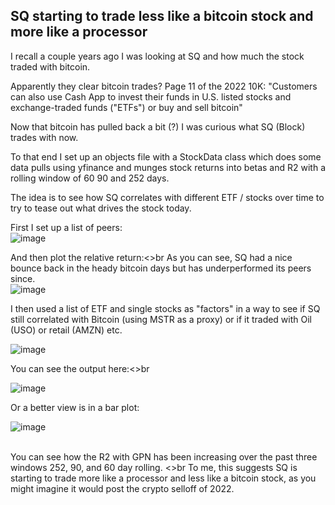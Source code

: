 ## SQ starting to trade less like a bitcoin stock and more like a processor 

I recall a couple years ago I was looking at SQ and how much the stock traded with bitcoin.  

Apparently they clear bitcoin trades?  Page 11 of the 2022 10K: "Customers can also use Cash App to invest their funds in U.S. listed stocks and exchange-traded funds ("ETFs") or buy and sell bitcoin"

Now that bitcoin has pulled back a bit (?) I was curious what SQ (Block) trades with now.

To that end I set up an objects file with a StockData class which does some data pulls using yfinance and munges stock returns into betas and R2 with a rolling window of 60 90 and 252 days.

The idea is to see how SQ correlates with different ETF / stocks over time to try to tease out what drives the stock today.

First I set up a list of peers:<br>
![image](https://user-images.githubusercontent.com/39496491/218769223-7cef902a-4779-4da5-8be1-d7e656fb50ab.png)

And then plot the relative return:<>br
As you can see, SQ had a nice bounce back in the heady bitcoin days but has underperformed its peers since.
<br>
![image](https://user-images.githubusercontent.com/39496491/218769536-f38db679-fc72-4b0c-ae8e-ead236fa9a1f.png)

I then used a list of ETF and single stocks as "factors" in a way to see if SQ still correlated with Bitcoin (using MSTR as a proxy) or if it traded with Oil (USO) or retail (AMZN) etc.<br>

![image](https://user-images.githubusercontent.com/39496491/218769865-f1fab971-5584-4c0f-b2b0-6a2b8be29a1c.png)

You can see the output here:<>br

![image](https://user-images.githubusercontent.com/39496491/218770178-03a5ba41-29d0-4e7d-8aab-464dde14e6fa.png)

Or a better view is in a bar plot:<br>

![image](https://user-images.githubusercontent.com/39496491/218770338-d8a6d730-b037-4f6c-93e7-9b029bad19cc.png)

<br>
You can see how the R2 with GPN has been increasing over the past three windows 252, 90, and 60 day rolling.
<>br
To me, this suggests SQ is starting to trade more like a processor and less like a bitcoin stock, as you might imagine it would post the crypto selloff of 2022.
